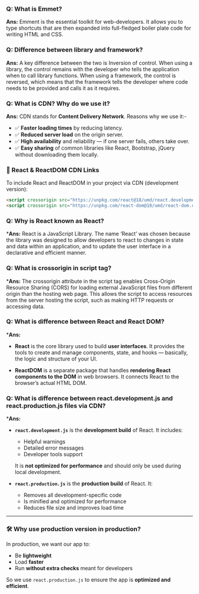 ### Q: What is Emmet?
**Ans:** Emment is the essential toolkit for web-developers. It allows you to type shortcuts that are then expanded into full-fledged boiler plate code for writing HTML and CSS.

### Q: Difference between library and framework?
**Ans:** A key difference between the two is Inversion of control. When using a library, the control remains with the developer who tells the application when to call library functions. When using a framework, the control is reversed, which means that the framework tells the developer where code needs to be provided and calls it as it requires.

### Q: What is CDN? Why do we use it?
**Ans:** CDN stands for **Content Delivery Network**.
Reasons why we use it:-
- ✅ **Faster loading times** by reducing latency.
- ✅ **Reduced server load** on the origin server.
- ✅ **High availability** and reliability — if one server fails, others take over.
- ✅ **Easy sharing** of common libraries like React, Bootstrap, jQuery without downloading them locally.

### 🔗 React & ReactDOM CDN Links

To include React and ReactDOM in your project via CDN (development version):

```html
<script crossorigin src="https://unpkg.com/react@18/umd/react.development.js"></script>
<script crossorigin src="https://unpkg.com/react-dom@18/umd/react-dom.development.js"></script>
```

### Q: Why is React known as React?
***Ans:** React is a JavaScript Library. The name ‘React’ was chosen because the library was designed to allow developers to react to changes in state and data within an application, and to update the user interface in a declarative and efficient manner.

### Q: What is crossorigin in script tag?
***Ans:** The crossorigin attribute in the script tag enables Cross-Origin Resource Sharing (CORS) for loading external JavaScript files from different origin than the hosting web page. This allows the script to access resources from the server hosting the script, such as making HTTP requests or accessing data.

### Q: What is difference between React and React DOM?
***Ans:** 
- **React** is the core library used to build **user interfaces**. It provides the tools to create and manage components, state, and hooks — basically, the logic and structure of your UI.
  
- **ReactDOM** is a separate package that handles **rendering React components to the DOM** in web browsers. It connects React to the browser’s actual HTML DOM.

### Q: What is difference between react.development.js and react.production.js files via CDN?
***Ans:** 
- **`react.development.js`** is the **development build** of React. It includes:
  - Helpful warnings
  - Detailed error messages
  - Developer tools support

  It is **not optimized for performance** and should only be used during local development.

- **`react.production.js`** is the **production build** of React. It:
  - Removes all development-specific code
  - Is minified and optimized for performance
  - Reduces file size and improves load time

---

### 🛠️ Why use production version in production?

In production, we want our app to:
- Be **lightweight**
- Load **faster**
- Run **without extra checks** meant for developers

So we use `react.production.js` to ensure the app is **optimized and efficient**.
